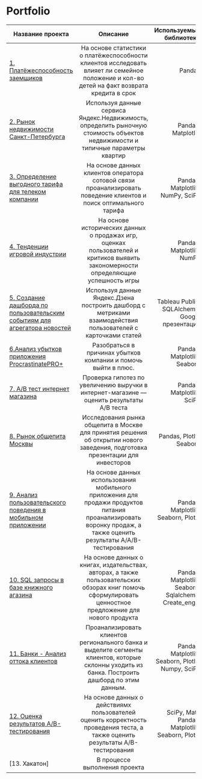 # Portfolio

| Название проекта       | Описание              | Используемые библиотеки |
| ------------- |:------------------:| -----:|
| [1. Платёжеспособность заемщиков](https://github.com/YaninaShmatko/Portfolio/tree/main/1.Skoring_Bank)    | На основе статистики о платёжеспособности клиентов исследовать влияет ли семейное положение и кол-во детей на факт возврата кредита в срок |   Pandas |
| [2. Рынок недвижимости Санкт-Петербурга](https://github.com/YaninaShmatko/Portfolio/tree/main/2.Ocenka_Nedvoxhimosti_SPB)  | Используя данные сервиса Яндекс.Недвижимость, определить рыночную стоимость объектов недвижимости и типичные параметры квартир         |    Pandas, Matplotlib |
| [3. Определение выгодного тарифа для телеком компании](https://github.com/YaninaShmatko/Portfolio/tree/main/3.statistika)     | На основе данных клиентов оператора сотовой связи проанализировать поведение клиентов и поиск оптимального тарифа |   Pandas, Matplotlib, NumPy, SciPy |
| [4. Тенденции игровой индустрии](https://github.com/YaninaShmatko/Portfolio/tree/main/4.Game_analiz)  | На основе исторических данных о продажах игр, оценках пользователей и критиков выявить закономерности определяющие успешность игры        |    Pandas, Matplotlib, NumPy |
| [5. Создание дашборда по пользовательским событиям для агрегатора новостей](https://github.com/YaninaShmatko/Portfolio/tree/main/5.Tableau_Yandex)     | Используя данные Яндекс.Дзена построить дашборд с метриками взаимодействия пользователей с карточками статей |   Tableau Public, SQLAlchemy, Google презентации |
| [6.Анализ убытков приложения ProcrastinatePRO+](https://github.com/YaninaShmatko/Portfolio/tree/main/6.Marketingovaya_analitika)  | Разобраться в причинах убытков компании и помочь выйти в плюс.         |    Pandas, Matplotlib, Seaborn  |
| [7. A/B тест интернет магазина](https://github.com/YaninaShmatko/Portfolio/tree/main/7.A_B_Test)     | Проверка гипотез по увеличению выручки в интернет-магазине — оценить результаты A/B теста |   Pandas, Matplotlib, SciPy |
| [8. Рынок общепита Москвы](https://github.com/YaninaShmatko/Portfolio/tree/main/8.Obshchepit_%20MSC)  | Исследования рынка общепита в Москве для принятия решения об открытии нового заведения, подготовка презентации для инвесторов         |    Pandas, Plotly, Seaborn |
| [9. Анализ пользовательского поведения в мобильном приложении](https://github.com/YaninaShmatko/Portfolio/tree/main/9._A_A_B_Test)  | На основе данных использования мобильного приложения для продажи продуктов питания проанализировать воронку продаж, а также оценить результаты A/A/B-тестирования          |  Pandas, Matplotlib, Seaborn, Plotly   |
| [10. SQL запросы в базе книжного агазина](https://github.com/YaninaShmatko/Portfolio/tree/main/10.SQL)  | На основе данных о книгах, издательствах, авторах, а также пользовательских обзорах книг помочь сформулировать ценностное предложение для нового продукта          |  Pandas, Matplotlib, Seaborn, Sqlalchemy, Create_engin   |
| [11. Банки - Анализ оттока клиентов](https://github.com/YaninaShmatko/Portfolio/tree/main/11.Metan_Prom_Bank)  | Проанализировать клиентов регионального банка и выделите сегменты клиентов, которые склонны уходить из банка. Построить дашборд по этим данным.          |  Pandas, Matplotlib, Seaborn, Plotly, Numpy, SciPy   |
| [12. Оценка результатов А/B-тестирования](https://github.com/YaninaShmatko/Portfolio/tree/main/12.Ocenka_A_B_Test)  | На основе данных о действиямх пользователей оценить корректность проведения теста, а также оценить результаты A/B-тестирования          |  SciPy, Math Pandas, Matplotlib, Seaborn, Plotly   |
| [13. Хакатон]  | В процессе выполнения проекта          |     |
